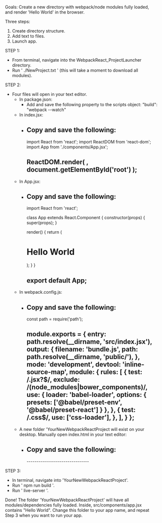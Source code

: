Goals: Create a new directory with webpack/node modules fully loaded, and render 'Hello World' in the browser.

Three steps: 
  1. Create directory structure.
  2. Add text to files.
  3. Launch app.

STEP 1:
  * From terminal, navigate into the WebpackReact_ProjectLauncher directory.
  * Run ' ./NewProject.txt ' (this will take a moment to download all modules).

STEP 2:
  * Four files will open in your text editor.
    - In package.json:
      * Add and save the following property to the scripts object: "build": "webpack --watch"
    - In index.jsx:
      * Copy and save the following:
        --------------------------------
        import React from 'react';
        import ReactDOM from 'react-dom';
        import App from './components/App.jsx';

        ReactDOM.render(
          <App />,
          document.getElementById('root')
        );
        --------------------------------
    - In App.jsx:
      * Copy and save the following:
        --------------------------------
        import React from 'react';

        class App extends React.Component {
          constructor(props) {
            super(props);
          }
          
          render() {
            return (
              <h1>Hello World</h1>
            );
          }	
        }

        export default App; 
        --------------------------------
    - In webpack.config.js:
      * Copy and save the following:
        --------------------------------
        const path = require('path');

        module.exports = {
          entry: path.resolve(__dirname, 'src/index.jsx'),
          output: {
            filename: 'bundle.js',
            path: path.resolve(__dirname, 'public/'),
          },
          mode: 'development',
          devtool: 'inline-source-map',
          module: {
            rules: [
              {
                test: /\.jsx?$/,
                exclude: /(node_modules|bower_components)/,
                use: {
                  loader: 'babel-loader',
                  options: {
                    presets: ['@babel/preset-env', '@babel/preset-react']
                  }
                },
              },
              {
                test: /\.css$/,
                use: ['css-loader'],
              },
            ],
          }
        };
        --------------------------------
    - A new folder 'YourNewWebpackReactProject will exist on your desktop. Manually open index.html in your text editor:
      * Copy and save the following:
        --------------------------------
        <!DOCTYPE html>
          <html lang="en">
          <head>
          </head>
        <body>
	        <div id="root"></div>
	        <script src="./public/bundle.js"></script>
        </body>
        </html>
        --------------------------------

STEP 3:
  * In terminal, navigate into 'YourNewWebpackReactProject'.
  * Run ' npm run build '.
  * Run ' live-server '.


Done! The folder 'YourNewWebpackReactProject' will have all modules/dependencies fully loaded.  Inside, src/components/app.jsx contains "Hello World". Change this folder to your app name, and repeat Step 3 when you want to run your app.
